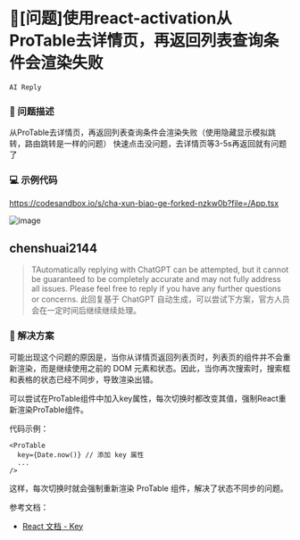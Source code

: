 # 🧐[问题]使用react-activation从ProTable去详情页，再返回列表查询条件会渲染失败

`AI Reply`

### 🧐 问题描述

从ProTable去详情页，再返回列表查询条件会渲染失败（使用隐藏显示模拟跳转，路由跳转是一样的问题）
快速点击没问题，去详情页等3-5s再返回就有问题了

### 💻 示例代码

https://codesandbox.io/s/cha-xun-biao-ge-forked-nzkw0b?file=/App.tsx

![image](https://user-images.githubusercontent.com/8108601/223311029-b30475a2-f326-40dd-b937-2bb99da6d1a0.png)

## chenshuai2144

> TAutomatically replying with ChatGPT can be attempted, but it cannot be guaranteed to be completely accurate and may not fully address all issues. Please feel free to reply if you have any further questions or concerns.
> 此回复基于 ChatGPT 自动生成，可以尝试下方案，官方人员会在一定时间后继续继续处理。

### 🌟 解决方案

可能出现这个问题的原因是，当你从详情页返回列表页时，列表页的组件并不会重新渲染，而是继续使用之前的 DOM 元素和状态。因此，当你再次搜索时，搜索框和表格的状态已经不同步，导致渲染出错。

可以尝试在ProTable组件中加入key属性，每次切换时都改变其值，强制React重新渲染ProTable组件。

代码示例：

```tsx
<ProTable
  key={Date.now()} // 添加 key 属性
  ...
/>
```

这样，每次切换时就会强制重新渲染 ProTable 组件，解决了状态不同步的问题。

参考文档：

- [React 文档 - Key](https://zh-hans.reactjs.org/docs/lists-and-keys.html#keys)
